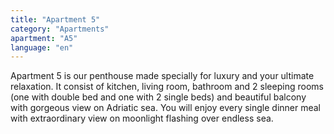 ```yaml
---
title: "Apartment 5"
category: "Apartments"
apartment: "A5"
language: "en"
---
```


Apartment 5 is our penthouse made specially for luxury and your ultimate relaxation. It consist of kitchen, living room, bathroom and 2 sleeping rooms (one with double bed and one with 2 single beds) and beautiful balcony with gorgeous view on Adriatic sea. You will enjoy every single dinner meal with extraordinary view on moonlight flashing over endless sea.
